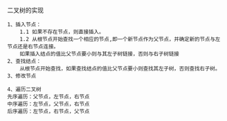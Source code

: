 二叉树的实现

    1、插入节点：
        1.1 如果不存在节点，则直接插入。
        1.2 从根节点开始查找一个相应的节点,即一个新节点作为父节点，并确定新的节点与左节点还是右节点连接。
        如果插入结点的值比父节点要小则与其左子树链接，否则与右子树链接
    2、查找结点：
        从根节点开始查找，如果查找结点的值比父节点要小则查找其左子树，否则查找右子树。
    3、修改节点
    
    4、遍历二叉树
    先序遍历：父节点，左节点，右节点
    中序遍历：左节点，父节点，右节点
    后序遍历：左节点，右节点，父节点